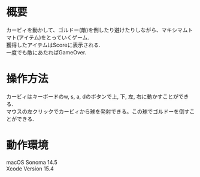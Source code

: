 # 概要
カービィを動かして、ゴルドー(敵)を倒したり避けたりしながら、マキシマムトマト(アイテム)をとっていくゲーム.<br>
獲得したアイテムはScoreに表示される.<br>
一度でも敵にあたればGameOver.

# 操作方法
カービィはキーボードのw, s, a, dのボタンで上, 下, 左, 右に動かすことができる. <br>
マウスの左クリックでカービィから球を発射できる。この球でゴルドーを倒すことができる.

# 動作環境
macOS Sonoma 14.5 <br>
Xcode Version 15.4
